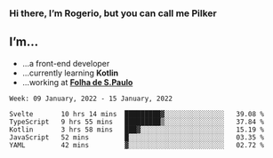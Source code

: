 ### Hi there, I’m Rogerio, but you can call me Pilker

## I’m…
- …a front-end developer
- …currently learning **Kotlin**
- …working at [**Folha de S.Paulo**](https://www.folha.com.br/)

<!--START_SECTION:waka-->
```text
Week: 09 January, 2022 - 15 January, 2022

Svelte       10 hrs 14 mins  █████████▓░░░░░░░░░░░░░░░   39.08 % 
TypeScript   9 hrs 55 mins   █████████▒░░░░░░░░░░░░░░░   37.84 % 
Kotlin       3 hrs 58 mins   ███▓░░░░░░░░░░░░░░░░░░░░░   15.19 % 
JavaScript   52 mins         █░░░░░░░░░░░░░░░░░░░░░░░░   03.35 % 
YAML         42 mins         ▓░░░░░░░░░░░░░░░░░░░░░░░░   02.72 % 
```
<!--END_SECTION:waka-->
